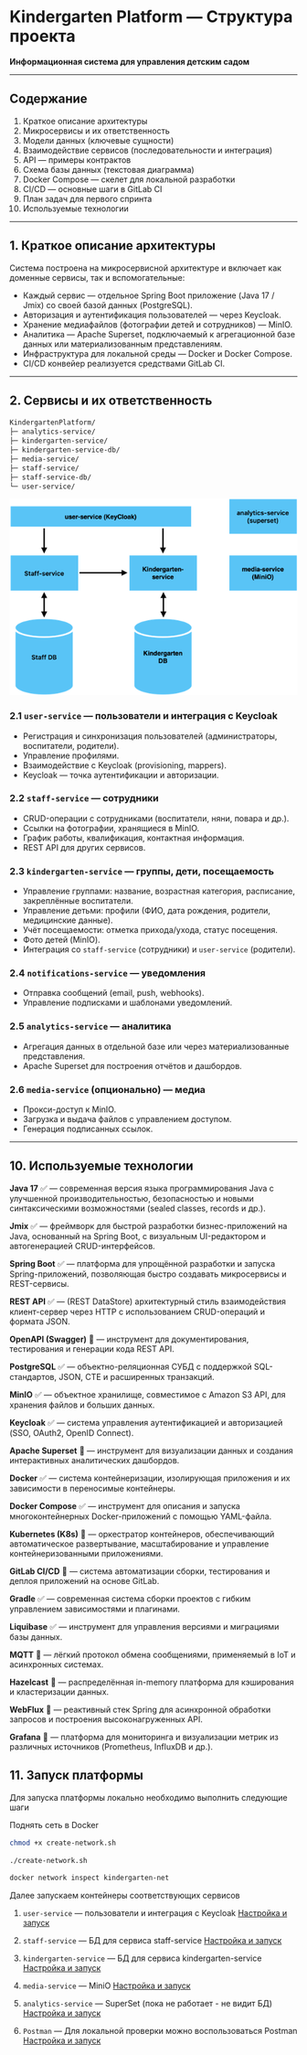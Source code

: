 # Kindergarten Platform — Структура проекта

**Информационная система для управления детским садом**

---

## Содержание

1. Краткое описание архитектуры
2. Микросервисы и их ответственность
3. Модели данных (ключевые сущности)
4. Взаимодействие сервисов (последовательности и интеграция)
5. API — примеры контрактов
6. Схема базы данных (текстовая диаграмма)
7. Docker Compose — скелет для локальной разработки
8. CI/CD — основные шаги в GitLab CI
9. План задач для первого спринта
10. Используемые технологии

---

## 1. Краткое описание архитектуры

Система построена на микросервисной архитектуре и включает как доменные сервисы, так и вспомогательные:

* Каждый сервис — отдельное Spring Boot приложение (Java 17 / Jmix) со своей базой данных (PostgreSQL).
* Авторизация и аутентификация пользователей — через Keycloak.
* Хранение медиафайлов (фотографии детей и сотрудников) — MinIO.
* Аналитика — Apache Superset, подключаемый к агрегационной базе данных или материализованным представлениям.
* Инфраструктура для локальной среды — Docker и Docker Compose.
* CI/CD конвейер реализуется средствами GitLab CI.

---

## 2. Cервисы и их ответственность

    KindergartenPlatform/ 
    ├─ analytics-service/ 
    ├─ kindergarten-service/ 
    ├─ kindergarten-service-db/ 
    ├─ media-service/ 
    ├─ staff-service/ 
    ├─ staff-service-db/ 
    └─ user-service/

![img.png](img.png)

### 2.1 `user-service` — пользователи и интеграция с Keycloak

* Регистрация и синхронизация пользователей (администраторы, воспитатели, родители).
* Управление профилями.
* Взаимодействие с Keycloak (provisioning, mappers).
* Keycloak — точка аутентификации и авторизации.

### 2.2 `staff-service` — сотрудники

* CRUD-операции с сотрудниками (воспитатели, няни, повара и др.).
* Ссылки на фотографии, хранящиеся в MinIO.
* График работы, квалификация, контактная информация.
* REST API для других сервисов.

### 2.3 `kindergarten-service` — группы, дети, посещаемость

* Управление группами: название, возрастная категория, расписание, закреплённые воспитатели.
* Управление детьми: профили (ФИО, дата рождения, родители, медицинские данные).
* Учёт посещаемости: отметка прихода/ухода, статус посещения.
* Фото детей (MinIO).
* Интеграция со `staff-service` (сотрудники) и `user-service` (родители).

### 2.4 `notifications-service` — уведомления

* Отправка сообщений (email, push, webhooks).
* Управление подписками и шаблонами уведомлений.

### 2.5 `analytics-service` — аналитика

* Агрегация данных в отдельной базе или через материализованные представления.
* Apache Superset для построения отчётов и дашбордов.

### 2.6 `media-service` (опционально) — медиа

* Прокси-доступ к MinIO.
* Загрузка и выдача файлов с управлением доступом.
* Генерация подписанных ссылок.

---

## 10. Используемые технологии

**Java 17** ✅ — современная версия языка программирования Java с улучшенной производительностью, безопасностью и новыми синтаксическими возможностями (sealed classes, records и др.).

**Jmix** ✅ — фреймворк для быстрой разработки бизнес-приложений на Java, основанный на Spring Boot, с визуальным UI-редактором и автогенерацией CRUD-интерфейсов.

**Spring Boot** ✅ — платформа для упрощённой разработки и запуска Spring-приложений, позволяющая быстро создавать микросервисы и REST-сервисы.

**REST API** ✅ — (REST DataStore) архитектурный стиль взаимодействия клиент-сервер через HTTP с использованием CRUD-операций и формата JSON.

**OpenAPI (Swagger)** 🚫 — инструмент для документирования, тестирования и генерации кода REST API.

**PostgreSQL** ✅  — объектно-реляционная СУБД с поддержкой SQL-стандартов, JSON, CTE и расширенных транзакций.

**MinIO** ✅ — объектное хранилище, совместимое с Amazon S3 API, для хранения файлов и больших данных.

**Keycloak** ✅  — система управления аутентификацией и авторизацией (SSO, OAuth2, OpenID Connect).

**Apache Superset** 🚫 — инструмент для визуализации данных и создания интерактивных аналитических дашбордов.

**Docker** ✅ — система контейнеризации, изолирующая приложения и их зависимости в переносимые контейнеры.

**Docker Compose** ✅  — инструмент для описания и запуска многоконтейнерных Docker-приложений с помощью YAML-файла.

**Kubernetes (K8s)** 🚫 — оркестратор контейнеров, обеспечивающий автоматическое развертывание, масштабирование и управление контейнеризованными приложениями.

**GitLab CI/CD** 🚫 — система автоматизации сборки, тестирования и деплоя приложений на основе GitLab.

**Gradle** ✅ — современная система сборки проектов с гибким управлением зависимостями и плагинами.

**Liquibase** ✅ — инструмент для управления версиями и миграциями базы данных.

**MQTT** 🚫 — лёгкий протокол обмена сообщениями, применяемый в IoT и асинхронных системах.

**Hazelcast** 🚫 — распределённая in-memory платформа для кэширования и кластеризации данных.

**WebFlux** 🚫 — реактивный стек Spring для асинхронной обработки запросов и построения высоконагруженных API.

**Grafana** 🚫 — платформа для мониторинга и визуализации метрик из различных источников (Prometheus, InfluxDB и др.).

## 11. Запуск платформы

Для запуска платформы локально необходимо выполнить следующие шаги

Поднять сеть в Docker

```bash
chmod +x create-network.sh
```

```bash
./create-network.sh
```

```bash
docker network inspect kindergarten-net
```

Далее запускаем контейнеры соответствующих сервисов

1) `user-service` — пользователи и интеграция с Keycloak
   [Настройка и запуск](user-service/README.MD)

2) `staff-service` — БД для сервиса staff-service
   [Настройка и запуск](staff-service/README.MD)

3) `kindergarten-service` — БД для сервиса kindergarten-service
   [Настройка и запуск](kindergarten-service/README.MD)

4) `media-service` — MiniO
   [Настройка и запуск](media-service/README.MD)

5) `analytics-service` — SuperSet (пока не работает - не видит БД)
    [Настройка и запуск](analytics-service/README.MD)

6) `Postman` — Для локальной проверки можно воспользоваться Postman
    [Настройка и запуск](postmanConfig/README.md)

